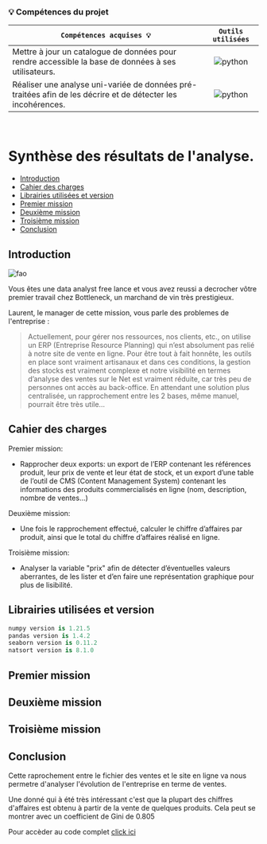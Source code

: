 ### 💡 **Compétences du projet**


| <div align="center">` Compétences acquises 💡 ` | ` Outils utilisées `
| :--- | :---: |
| Mettre à jour un catalogue de données pour rendre accessible la base de données à ses utilisateurs. |![python](https://img.icons8.com/color/28/null/python--v1.png) |
| Réaliser une analyse uni-variée de données pré-traitées afin de les décrire et de détecter les incohérences. |![python](https://img.icons8.com/color/28/null/python--v1.png) | 

<br>

# Synthèse des résultats de l'analyse.

- [Introduction](#introduction)
- [Cahier des charges](#cahier-des-charges)
- [Librairies utilisées et version](#librairies-utilisées-et-version)
- [Premier mission](#premier-mission)
- [Deuxième mission](#deuxième-mission)
- [Troisième mission](#troisième-mission)
- [Conclusion](#conclusion)


## Introduction

![fao](https://github.com/ocon-ene/openclassrooms-Data-Analyst/blob/main/images/bottleneck.PNG)

Vous êtes une data analyst free lance et vous avez reussi a decrocher vôtre premier travail chez Bottleneck, un marchand de vin très prestigieux.

Laurent, le manager de cette mission, vous parle des problemes de l'entreprise : 

>Actuellement, pour gérer nos ressources, nos clients, etc., on utilise un ERP (Entreprise Resource Planning) qui n’est absolument pas relié à notre site de vente en ligne. Pour être tout à fait honnête, les outils en place sont vraiment artisanaux et dans ces conditions, la gestion des stocks est vraiment complexe et notre visibilité en termes d’analyse des ventes sur le Net est vraiment réduite, car très peu de personnes ont accès au back-office. En attendant une solution plus centralisée, un rapprochement entre les 2 bases, même manuel, pourrait être très utile…

## Cahier des charges

Premier mission:
- Rapprocher deux exports: un export de l’ERP contenant les références produit, leur prix de vente et leur état de stock, et un export d’une table de l’outil de CMS (Content Management System) contenant les informations des produits commercialisés en ligne (nom, description, nombre de ventes...)

Deuxième mission:
- Une fois le rapprochement effectué, calculer le chiffre d’affaires par produit, ainsi que le total du chiffre d’affaires réalisé en ligne.
	
Troisième mission:
- Analyser la variable "prix" afin de détecter d’éventuelles valeurs aberrantes, de les lister et d’en faire une représentation graphique pour plus de lisibilité.

## Librairies utilisées et version

```python
numpy version is 1.21.5
pandas version is 1.4.2
seaborn version is 0.11.2
natsort version is 8.1.0
```
##  Premier mission


## Deuxième mission


## Troisième mission


## Conclusion

Cette raprochement entre le fichier des ventes et le site en ligne va nous permetre d'analyser l'évolution de l'entreprise en terme de ventes.

Une donné qui à été très intéressant c'est que la plupart des chiffres d'affaires est obtenu à partir de la vente de quelques produits. Cela peut se montrer avec un coefficient de Gini de 0.805

Pour accèder au code complet [click ici](https://github.com/ocon-ene/openclassrooms-Data-Analyst/blob/main/PM2-optimisation%20de%20la%20gestion%20des%20donn%C3%A9es%20d'une%20boutique/Ocon_Jorge_1_notebook_062022.ipynb) 

